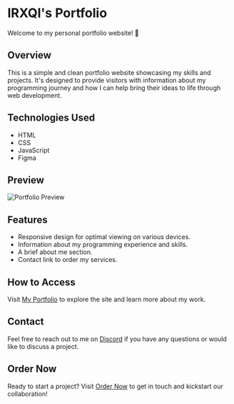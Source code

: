 # IRXQI's Portfolio

Welcome to my personal portfolio website! 🚀

## Overview

This is a simple and clean portfolio website showcasing my skills and projects. It's designed to provide visitors with information about my programming journey and how I can help bring their ideas to life through web development.

## Technologies Used

- HTML
- CSS
- JavaScript
- Figma

## Preview

![Portfolio Preview](https://i.imgur.com/HQWhdmz.png)

## Features

- Responsive design for optimal viewing on various devices.
- Information about my programming experience and skills.
- A brief about me section.
- Contact link to order my services.

## How to Access

Visit [My Portfolio](https://irxqi.github.io) to explore the site and learn more about my work.

## Contact

Feel free to reach out to me on [Discord](https://discord.gg/V7fQDdXghx) if you have any questions or would like to discuss a project.

## Order Now

Ready to start a project? Visit [Order Now](https://irxqi.github.io/order) to get in touch and kickstart our collaboration!



